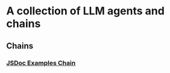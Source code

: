 # A collection of LLM agents and chains

## Chains

### [JSDoc Examples Chain](./src/examples-chain/README.md)